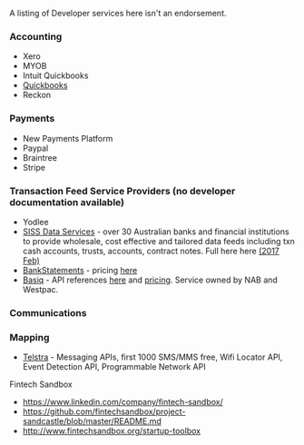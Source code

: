 A listing of Developer services here isn't an endorsement.

### Accounting
* Xero
* MYOB
* Intuit Quickbooks
* [Quickbooks](https://www.smallbizhacksydney.com/hack-getting-started)
* Reckon

### Payments 
* New Payments Platform
* Paypal
* Braintree
* Stripe

### Transaction Feed Service Providers (no developer documentation available) 
* Yodlee
* [SISS Data Services](https://sissdataservices.com.au) - over 30 Australian banks and financial institutions to provide wholesale, cost effective and tailored data feeds including txn cash accounts, trusts, accounts, contract notes. Full here here [(2017 Feb)](http://sissdataservices.com.au/wp-content/uploads/2017/02/Current-Data-Feed-List-Feb-2017.pdf)
* [BankStatements](https://bankstatements.com.au/) - pricing [here](https://bankstatements.com.au/pricing)
* [Basiq](https://basiq.io/) - API references [here](https://basiq.io/api/#introduction) and [pricing](https://basiq.io/pricing.html). Service owned by NAB and Westpac. 


### Communications

### Mapping
* [Telstra](https://dev.telstra.com/) - Messaging APIs, first 1000 SMS/MMS free, Wifi Locator API, Event Detection API, Programmable Network API


Fintech Sandbox

* https://www.linkedin.com/company/fintech-sandbox/
* https://github.com/fintechsandbox/project-sandcastle/blob/master/README.md
* http://www.fintechsandbox.org/startup-toolbox
